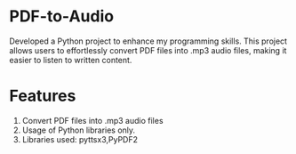 # PDF-to-Audio
Developed a Python project to enhance my programming skills. This project allows users to effortlessly convert PDF files into .mp3 audio files, making it easier to listen to written content.
# Features
   1. Convert PDF files into .mp3 audio files
   2. Usage of Python libraries only.
   3. Libraries used: pyttsx3,PyPDF2

